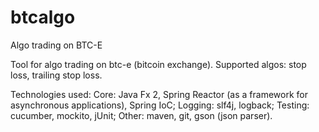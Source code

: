 # btcalgo
Algo trading on BTC-E

Tool for algo trading on btc-e (bitcoin exchange). Supported algos: stop loss, trailing stop loss.

Technologies used:
Core: Java Fx 2, Spring Reactor (as a framework for asynchronous applications), Spring IoC;
Logging: slf4j, logback;
Testing: cucumber, mockito, jUnit;
Other: maven, git, gson (json parser).
